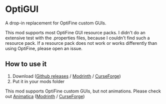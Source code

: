 # OptiGUI

A drop-in replacement for OptiFine custom GUIs.

This mod supports most OptiFine GUI resource packs. I didn't do an extensive test with the .properties files, because I couldn't find such a resource pack.
If a resource pack does not work or works differently than using OptiFine, please open an issue.

## How to use it
1. Download ([Github releases](https://github.com/opekope2/OptiGUI/releases) / [Modrinth](https://modrinth.com/mod/optigui) / [CurseForge](https://www.curseforge.com/minecraft/mc-mods/optigui))
2. Put it in your mods folder

This mod supports OptiFine custom GUIs, but not animations.
Please check out [Animatica](https://github.com/FoundationGames/Animatica)
([Modrinth](https://modrinth.com/mod/animatica) / [CurseForge](https://www.curseforge.com/minecraft/mc-mods/animatica))
